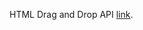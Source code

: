 HTML Drag and Drop API [link](https://developer.mozilla.org/en-US/docs/Web/API/HTML_Drag_and_Drop_API).
